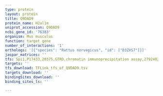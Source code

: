 ```yaml
---
type: protein
layout: protein
title: Q9DAD9
protein_name: H2al1m
uniprot_accession: Q9DAD9
ncbi_gene_id: '76383'
organism: Mus musculus
function: target gene
number_of_interactions: '1'
orthologs: '[{"species": "Rattus norvegicus", "id": ["D3ZXS7"]}]'
jaspar_matrices: ''
tfs: Spi1,P17433,20375,GTRD,chromatin immunoprecipitation assay,27924024%5Buid%5D,No
targets: ''
tfs_download: TFLink_tfs_of_Q9DAD9.tsv
targets_download: ''
bindingSites_download: ''
binding_sites_ls: ''

---
```

